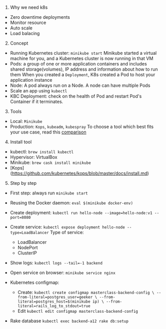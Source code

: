 1. Why we need k8s
- Zero downtime deployments
- Monitor resource
- Auto scale
- Load balacing

2. Concept
 - Running Kubernetes cluster: `minikube start`
Minikube started a virtual machine for you, and a Kubernetes cluster is now running in that VM
- Pods: a group of one or more application containers and includes shared storage(volumes),
IP address and information about how to run them
When you created a `Deployment`, K8s created a Pod to host your application instance
- Node: A pod always run on a Node. A node can have multiple Pods
- Scale an app using `kubectl`
- KBC Deployment: check on the health of Pod and restart Pod's Container if it terminates.

3. Tools
 - Local: `Minikube`
 - Production: `Kops`, `kubeadm`, `kubespray`
 To choose a tool which best fits your use case, read this [comparison](https://github.com/kubernetes-incubator/kubespray/blob/master/docs/comparisons.md)

4. Install tool
  - kubectl: `brew install kubectl`
  - Hypervisor:  VirtualBox
  - Minikube: `brew cask install minikube`
  - [Kops] (https://github.com/kubernetes/kops/blob/master/docs/install.md)

5. Step by step
  - First step: always run `minikube start`
  - Reusing the Docker daemon: `eval $(minikube docker-env)`
  - Create deployment: `kubectl run hello-node --image=hello-node:v1 --port=8080`
  - Create service: `kubectl expose deployment hello-node --type=LoadBalancer`
    Type of service:
      - LoadBalancer
      - NodePort
      - ClusterIP
  - Show logs: `kubectl logs --tail=-1 backend`
  - Open service on browser: `minikube service nginx`

  - Kubernetes configmap:
    - Create: 
      `kubectl create configmap masterclass-backend-config \
      --from-literal=postgres_user=geeker \
      --from-literal=postgres_host=$(minikube ip) \
      --from-literal=rails_log_to_stdout=true`
    - Edit 
      `kubectl edit configmap masterclass-backend-config`

  - Rake database
    `kubectl exec backend-a12 rake db:setup`


